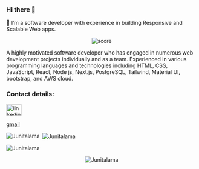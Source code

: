 ### Hi there 👋

🔭 I’m a software developer with experience in building Responsive and Scalable Web apps. 
<br/>

<p align="center"> <img src="https://www.codewars.com/users/Junitalama/badges/large" alt="score" /> </p>


A highly motivated software developer who has engaged in numerous web development projects individually and as a team. Experienced in various programming languages and technologies including HTML, CSS, JavaScript, React, Node js, Next.js, PostgreSQL, Tailwind, Material UI, bootstrap, and AWS cloud.



<h3 align="left">Contact details:</h3>
<p align="left">
<a href="https://linkedin.com/in/junita-lama-73b110252" target="blank"><img align="center" src="https://raw.githubusercontent.com/rahuldkjain/github-profile-readme-generator/master/src/images/icons/Social/linked-in-alt.svg" alt="linkedin" height="30" width="40" /></a>
</p>
 <p><a href = mailto:"lamajunitaa@gmail.com>gmail</a>
</p>



<p><img align="left" src="https://github-readme-stats.vercel.app/api/top-langs?username=Junitalama&show_icons=true&locale=en&layout=compact" alt="Junitalama" /></p>

<p>&nbsp;<img align="center" src="https://github-readme-stats.vercel.app/api?username=Junitalama&show_icons=true&locale=en" alt="Junitalama" /></p>

<p><img align="center" src="https://github-readme-streak-stats.herokuapp.com/?user=Junitalama&" alt="Junitalama" /></p>

<p align="center"> <img src="https://komarev.com/ghpvc/?username=Junitalama&label=Profile%20views&color=0e75b6&style=flat" alt="Junitalama" /> </p>













